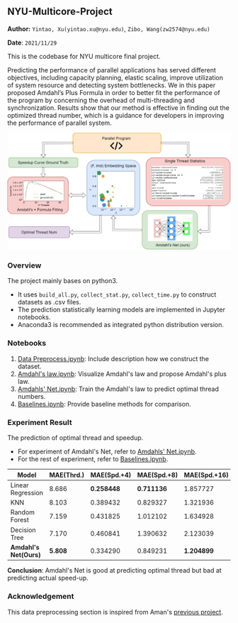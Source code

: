 ## NYU-Multicore-Project

**Author:** `Yintao, Xu(yintao.xu@nyu.edu)`, `Zibo, Wang(zw2574@nyu.edu)`

**Date**: `2021/11/29`

This is the codebase for NYU multicore final project.

Predicting the performance of parallel applications has served different objectives, including capacity planning, elastic scaling,  improve  utilization  of  system  resource  and  detecting system  bottlenecks.   We  in  this  paper  proposed  Amdahl’s Plus Formula in order to better fit the performance of the program by concerning the overhead of multi-threading and synchronization.  Results show that our method is effective in finding out the optimized thread number, which is a guidance for developers in improving the performance of parallel system.

![pipeline](figures\pipeline.png)

### Overview

The project mainly bases on python3. 

- It uses `build_all.py`, `collect_stat.py`, `collect_time.py` to construct datasets as .csv files. 
- The prediction statistically learning models are implemented in Jupyter notebooks. 
- Anaconda3 is recommended as integrated python distribution version.

### Notebooks

1. [Data Preprocess.ipynb](https://github.com/liubai01/Multicore-NYU-2021/blob/master/Data%20Preprocess.ipynb): Include description how we construct the dataset.
2. [Amdahl's law.ipynb](https://github.com/liubai01/Multicore-NYU-2021/blob/master/Amdahl's%20law.ipynb): Visualize Amdahl's law and propose Amdahl's plus law.
3. [Amdahls' Net.ipynb](https://github.com/liubai01/Multicore-NYU-2021/blob/master/Amdahl's%20Net.ipynb): Train the Amdahl's law to predict optimal thread numbers.
3.  [Baselines.ipynb](https://github.com/liubai01/Multicore-NYU-2021/blob/master/Baselines.ipynb): Provide baseline methods for comparison.

### Experiment Result

The prediction of optimal thread and speedup.

- For experiment of Amdahl's Net, refer to [Amdahls' Net.ipynb](https://github.com/liubai01/Multicore-NYU-2021/blob/master/Amdahl's%20Net.ipynb).
- For the rest of experiment, refer to [Baselines.ipynb](https://github.com/liubai01/Multicore-NYU-2021/blob/master/Baselines.ipynb).

| Model                  | MAE(Thrd.) | MAE(Spd.+4)  | MAE(Spd.+8)  | MAE(Spd.+16) | MAE(Spd.+32) |
| ---------------------- | ---------- | ------------ | ------------ | ------------ | ------------ |
| Linear Regression      | 8.686      | **0.258448** | **0.711136** | 1.857727     | 1.813439     |
| KNN                    | 8.103      | 0.389432     | 0.829327     | 1.321936     | **1.333033** |
| Random Forest          | 7.159      | 0.431825     | 1.012102     | 1.634928     | 1.534662     |
| Decision Tree          | 7.170      | 0.460841     | 1.390632     | 2.123039     | 2.735234     |
| **Amdahl's Net(Ours)** | **5.808**  | 0.334290     | 0.849231     | **1.204899** | 1.464550     |

**Conclusion**: Amdahl's Net is good at predicting optimal thread but bad at predicting actual speed-up.

### Acknowledgement

This data preprocessing section is inspired from Aman's [previous project](https://github.com/Aman-Chopra/Performance-Prediction-Multithreaded-Applications).
